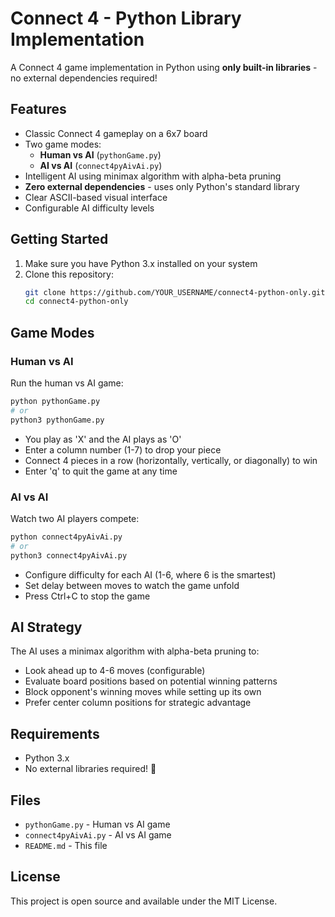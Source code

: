 # Connect 4 - Python Library Implementation

A Connect 4 game implementation in Python using **only built-in libraries** - no external dependencies required!

## Features

- Classic Connect 4 gameplay on a 6x7 board
- Two game modes:
  - **Human vs AI** (`pythonGame.py`)
  - **AI vs AI** (`connect4pyAivAi.py`)
- Intelligent AI using minimax algorithm with alpha-beta pruning
- **Zero external dependencies** - uses only Python's standard library
- Clear ASCII-based visual interface
- Configurable AI difficulty levels

## Getting Started

1. Make sure you have Python 3.x installed on your system
2. Clone this repository:
   ```bash
   git clone https://github.com/YOUR_USERNAME/connect4-python-only.git
   cd connect4-python-only
   ```

## Game Modes

### Human vs AI
Run the human vs AI game:
```bash
python pythonGame.py
# or
python3 pythonGame.py
```

- You play as 'X' and the AI plays as 'O'
- Enter a column number (1-7) to drop your piece
- Connect 4 pieces in a row (horizontally, vertically, or diagonally) to win
- Enter 'q' to quit the game at any time

### AI vs AI
Watch two AI players compete:
```bash
python connect4pyAivAi.py
# or
python3 connect4pyAivAi.py
```

- Configure difficulty for each AI (1-6, where 6 is the smartest)
- Set delay between moves to watch the game unfold
- Press Ctrl+C to stop the game

## AI Strategy

The AI uses a minimax algorithm with alpha-beta pruning to:
- Look ahead up to 4-6 moves (configurable)
- Evaluate board positions based on potential winning patterns
- Block opponent's winning moves while setting up its own
- Prefer center column positions for strategic advantage

## Requirements

- Python 3.x
- No external libraries required! 🎉

## Files

- `pythonGame.py` - Human vs AI game
- `connect4pyAivAi.py` - AI vs AI game
- `README.md` - This file

## License

This project is open source and available under the MIT License.
